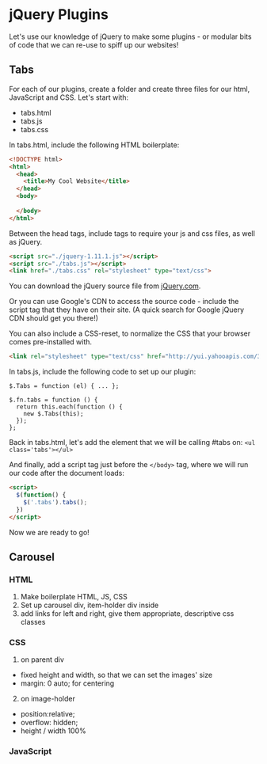 # jQuery Plugins

Let's use our knowledge of jQuery to make some plugins - or
modular bits of code that we can re-use to spiff up our websites!

## Tabs
For each of our plugins, create a folder and create three files for our html, JavaScript and CSS. Let's start with: 
* tabs.html
* tabs.js
* tabs.css

In tabs.html, include the following HTML boilerplate:
```html
<!DOCTYPE html>
<html>
  <head>
    <title>My Cool Website</title>
  </head>
  <body>
    
  </body>
</html>
```
Between the head tags, include tags to require your js and css files, as well as jQuery.
```html
<script src="./jquery-1.11.1.js"></script>
<script src="./tabs.js"></script>
<link href="./tabs.css" rel="stylesheet" type="text/css">
```

You can download the jQuery source file from [jQuery.com](http://jquery.com/download/).

Or you can use Google's CDN to access the source code - include the script tag that they have on their site. (A quick search for Google jQuery CDN should get you there!)

You can also include a CSS-reset, to normalize the CSS that your browser comes pre-installed with.
```html
<link rel="stylesheet" type="text/css" href="http://yui.yahooapis.com/3.17.2/build/cssreset/cssreset-min.css">
```

In tabs.js, include the following code to set up our plugin:
```
$.Tabs = function (el) { ... };

$.fn.tabs = function () {
  return this.each(function () {
    new $.Tabs(this);
  });
};
```

Back in tabs.html, let's add the element that we will be calling #tabs on:
`<ul class='tabs'></ul>`

And finally, add a script tag just before the `</body>` tag, where we will
run our code after the document loads:
```html
<script>
  $(function() {
    $('.tabs').tabs();
  })
</script>
```

Now we are ready to go!

## Carousel
### HTML
1. Make boilerplate HTML, JS, CSS
2. Set up carousel div, item-holder div inside
3. add links for left and right, give them appropriate, 
descriptive css classes
### CSS
1. on parent div
* fixed height and width, so that we can set the images' size
* margin: 0 auto; for centering
2. on image-holder
* position:relative;
* overflow: hidden;
* height / width 100%
### JavaScript

